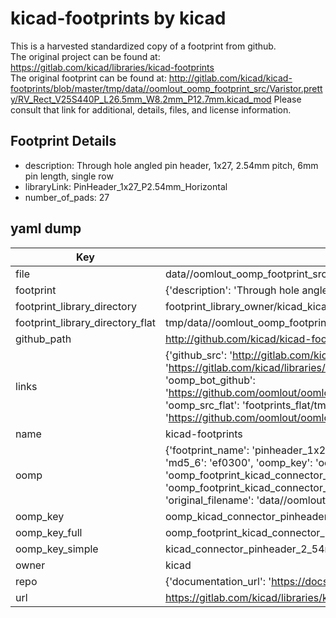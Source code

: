 # kicad-footprints by kicad  
This is a harvested standardized copy of a footprint from github.  
The original project can be found at:  
https://gitlab.com/kicad/libraries/kicad-footprints  
The original footprint can be found at:
http://gitlab.com/kicad/kicad-footprints/blob/master/tmp/data//oomlout_oomp_footprint_src/Varistor.pretty/RV_Rect_V25S440P_L26.5mm_W8.2mm_P12.7mm.kicad_mod
Please consult that link for additional, details, files, and license information.  
## Footprint Details
* description: Through hole angled pin header, 1x27, 2.54mm pitch, 6mm pin length, single row  
* libraryLink: PinHeader_1x27_P2.54mm_Horizontal  
* number_of_pads: 27  
## yaml dump  
| Key | Value |  
| --- | --- |  
| file | data//oomlout_oomp_footprint_src/kicad-footprints/Connector_PinHeader_2.54mm.pretty/PinHeader_1x27_P2.54mm_Horizontal.kicad_mod |  
| footprint | {'description': 'Through hole angled pin header, 1x27, 2.54mm pitch, 6mm pin length, single row', 'libraryLink': 'PinHeader_1x27_P2.54mm_Horizontal', 'number_of_pads': 27} |  
| footprint_library_directory | footprint_library_owner/kicad_kicad-footprints/ |  
| footprint_library_directory_flat | tmp/data//oomlout_oomp_footprint_src/footprints_flat/kicad_connector_pinheader_2_54mm_pinheader_1x27_p2_54mm_horizontal/working |  
| github_path | http://github.com/kicad/kicad-footprints/blob/master/tmp/data//oomlout_oomp_footprint_src/Connector_PinHeader_2.54mm.pretty/PinHeader_1x27_P2.54mm_Horizontal.kicad_mod |  
| links | {'github_src': 'http://gitlab.com/kicad/kicad-footprints/blob/master/tmp/data//oomlout_oomp_footprint_src/Varistor.pretty/RV_Rect_V25S440P_L26.5mm_W8.2mm_P12.7mm.kicad_mod', 'github_src_repo': 'https://gitlab.com/kicad/libraries/kicad-footprints', 'oomp_bot': 'tmp/data//oomlout_oomp_footprint_src/footprints/kicad_connector_pinheader_2_54mm_pinheader_1x27_p2_54mm_horizontal/working', 'oomp_bot_github': 'https://github.com/oomlout/oomlout_oomp_footprint_bot/tree/main/tmp/data//oomlout_oomp_footprint_src/footprints/kicad_connector_pinheader_2_54mm_pinheader_1x27_p2_54mm_horizontal/working', 'oomp_src_flat': 'footprints_flat/tmp/data//oomlout_oomp_footprint_src/footprints_flat/kicad_connector_pinheader_2_54mm_pinheader_1x27_p2_54mm_horizontal/working', 'oomp_src_flat_github': 'https://github.com/oomlout/oomlout_oomp_footprint_src/tree/main/tmp/data//oomlout_oomp_footprint_src/footprints_flat/kicad_connector_pinheader_2_54mm_pinheader_1x27_p2_54mm_horizontal/working'} |  
| name | kicad-footprints |  
| oomp | {'footprint_name': 'pinheader_1x27_p2_54mm_horizontal', 'library_name': 'connector_pinheader_2_54mm', 'md5': 'ef0300a2ca78187f6f6067ed122bd8dc', 'md5_10': 'ef0300a2ca', 'md5_5': 'ef030', 'md5_6': 'ef0300', 'oomp_key': 'oomp_kicad_connector_pinheader_2_54mm_pinheader_1x27_p2_54mm_horizontal', 'oomp_key_extra': 'oomp_footprint_kicad_connector_pinheader_2_54mm_pinheader_1x27_p2_54mm_horizontal', 'oomp_key_full': 'oomp_footprint_kicad_connector_pinheader_2_54mm_pinheader_1x27_p2_54mm_horizontal_ef0300', 'oomp_key_simple': 'kicad_connector_pinheader_2_54mm_pinheader_1x27_p2_54mm_horizontal', 'original_filename': 'data//oomlout_oomp_footprint_src/kicad-footprints/Connector_PinHeader_2.54mm.pretty/PinHeader_1x27_P2.54mm_Horizontal.kicad_mod', 'owner_name': 'kicad'} |  
| oomp_key | oomp_kicad_connector_pinheader_2_54mm_pinheader_1x27_p2_54mm_horizontal |  
| oomp_key_full | oomp_footprint_kicad_connector_pinheader_2_54mm_pinheader_1x27_p2_54mm_horizontal |  
| oomp_key_simple | kicad_connector_pinheader_2_54mm_pinheader_1x27_p2_54mm_horizontal |  
| owner | kicad |  
| repo | {'documentation_url': 'https://docs.github.com/rest/repos/repos#get-a-repository', 'message': 'Not Found'} |  
| url | https://gitlab.com/kicad/libraries/kicad-footprints |  

